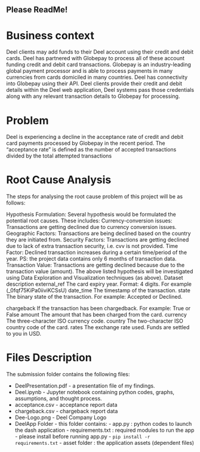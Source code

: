 ## Please ReadMe! 

# Business context

Deel clients may add funds to their Deel account using their credit and debit cards. Deel has partnered with Globepay to process all of these account funding credit and debit card transactions. Globepay is an industry-leading global payment processor and is able to process payments in many currencies from cards domiciled in many countries. Deel has connectivity into Globepay using their API. Deel clients provide their credit and debit details within the Deel web application, Deel systems pass those credentials along with any relevant transaction details to Globepay for processing.

# Problem

Deel is experiencing a decline in the acceptance rate of credit and debit card payments processed by Globepay in the recent period. The “acceptance rate” is defined as the number of accepted transactions divided by the total attempted transactions

# Root Cause Analysis

The steps for analysing the root cause problem of this project will be as follows:

Hypothesis Formulation: Several hypothesis would be formulated the potential root causes. These includes:
Currency-conversion issues: Transactions are getting declined due to currency conversion issues.
Geographic Factors: Transactions are being declined based on the country they are initiated from.
Security Factors: Transactions are getting declined due to lack of extra transaction security, i.e. cvv is not provided.
Time Factor: Declined transaction increases during a certain time/period of the year. PS: the project data contains only 6 months of transaction data.
Transaction Value: Transactions are getting declined because due to the transaction value (amount).
The above listed hypothesis will be investigated using Data Exploration and Visualization techniques (as above).
Dataset description
external_ref The card expiry year. Format: 4 digits. For example (_0fqf75KiPa0iiviKCSsU)
date_time The timestamp of the transaction.
state The binary state of the transaction. For example: Accepted or Declined.

chargeback If the transaction has been chargedback. For example: True or False
amount The amount that has been charged from the card.
currency The three-character ISO currency code.
country The two-character ISO country code of the card.
rates The exchange rate used. Funds are settled to you in USD.


# Files Description
The submission folder contains the following files: 
- DeelPresentation.pdf - a presentation file of my findings. 
- Deel.ipynb - Jupyter notebook containing python codes, graphs, assumptions, and thought process.
- acceptance.csv - acceptance report data 
- chargeback.csv - chargeback report data
- Dee-Logo.png - Deel Company Logo
- DeelApp Folder - this folder contains:
        - app.py : python codes to launch the dash application 
        - requirements.txt : required modules to run the app - please install before running app.py - ``` pip install -r requirements.txt ```
        - asset folder : the application assets (dependent files)


  
        



